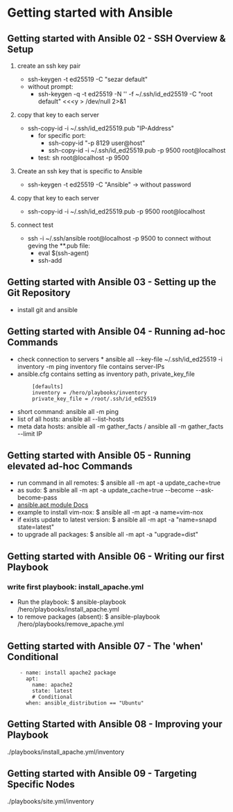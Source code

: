 
# Getting started with Ansible

## Getting started with Ansible 02 - SSH Overview & Setup

1. create an ssh key pair
    * ssh-keygen -t ed25519 -C "sezar default"
    * without prompt:
        * ssh-keygen -q -t ed25519 -N '' -f ~/.ssh/id_ed25519 -C "root default" <<\<y > /dev/null 2>&1

2. copy that key to each server
    * ssh-copy-id -i ~/.ssh/id_ed25519.pub "IP-Address"
       * for specific port:
            * ssh-copy-id "-p 8129 user@host"
            * ssh-copy-id -i ~/.ssh/id_ed25519.pub -p 9500 root@localhost
       * test: sh root@localhost -p 9500

3. Create an ssh key that is specific to Ansible
    * ssh-keygen -t ed25519 -C "Ansible" -> without password

4. copy that key to each server
    * ssh-copy-id -i ~/.ssh/id_ed25519.pub -p 9500 root@localhost

5. connect test
    * ssh -i ~/.ssh/ansible root@localhost -p 9500
    to connect without geving the **.pub file:
        * eval $(ssh-agent)
        * ssh-add

## Getting started with Ansible 03 - Setting up the Git Repository

* install git and ansible

## Getting started with Ansible 04 - Running ad-hoc Commands

* check connection to servers
        * ansible all --key-file  ~/.ssh/id_ed25519 -i inventory -m ping
        inventory file contains server-IPs
* ansible.cfg contains setting as inventory path, private_key_file 

``` ansible
        [defaults]
        inventory = /hero/playbooks/inventory
        private_key_file = /root/.ssh/id_ed25519
```

* short command:  ansible all -m ping
* list of all hosts: ansible all --list-hosts
* meta data hosts: ansible all -m gather_facts / ansible all -m gather_facts --limit IP

## Getting started with Ansible 05 - Running elevated ad-hoc Commands

* run command in all remotes: $ ansible all -m apt -a update_cache=true
* as sudo: $ ansible all -m apt -a update_cache=true --become --ask-become-pass
* [ansible.apt module Docs](https://docs.ansible.com/ansible/latest/collections/ansible/builtin/apt_module.html)
* example to install vim-nox: $ ansible all -m apt -a name=vim-nox
* if exists update to latest version: $ ansible all -m apt -a "name=snapd state=latest"
* to upgrade all packages: $ ansible all -m apt -a "upgrade=dist" 

## Getting started with Ansible 06 - Writing our first Playbook

### write first playbook: install_apache.yml

* Run the playbook: $ ansible-playbook /hero/playbooks/install_apache.yml
* to remove packages (absent): $ ansible-playbook /hero/playbooks/remove_apache.yml

## Getting started with Ansible 07 - The 'when' Conditional

``` ansible
    - name: install apache2 package
      apt:
        name: apache2
        state: latest
        # Conditional
      when: ansible_distribution == "Ubuntu"
```
## Getting Started with Ansible 08 - Improving your Playbook

./playbooks/install_apache.yml/inventory

## Getting started with Ansible 09 - Targeting Specific Nodes

   ./playbooks/site.yml/inventory
